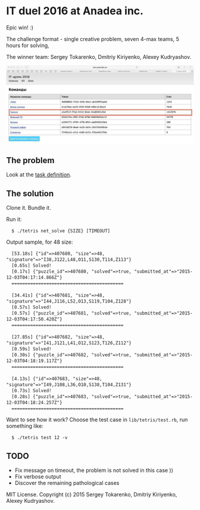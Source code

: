 # IT duel 2016 at Anadea inc.

Epic win! :)

The challenge format - single creative problem, seven 4-max teams, 5 hours for solving,

The winner team: Sergey Tokarenko, Dmitriy Kiriyenko, Alexey Kudryashov.

![](epic_win.jpg)

## The problem
Look at the [task definition](http://tetro.andy128k.net/).

## The solution
Clone it.
Bundle it.

Run it:
```console
  $ ./tetris net_solve {SIZE} [TIMEOUT]
```

Output sample, for 48 size:
```console
  [53.18s] {"id"=>407680, "size"=>48, "signature"=>"I38,J122,L48,O11,S130,T114,Z113"}
  [0.65s] Solved!
  [0.17s] {"puzzle_id"=>407680, "solved"=>true, "submitted_at"=>"2015-12-03T04:17:14.866Z"}
  ==========================================

  [34.41s] {"id"=>407681, "size"=>48, "signature"=>"I44,J116,L52,O13,S119,T104,Z128"}
  [0.57s] Solved!
  [0.57s] {"puzzle_id"=>407681, "solved"=>true, "submitted_at"=>"2015-12-03T04:17:50.420Z"}
  ==========================================

  [27.85s] {"id"=>407682, "size"=>48, "signature"=>"I41,J121,L41,O12,S123,T126,Z112"}
  [0.59s] Solved!
  [0.30s] {"puzzle_id"=>407682, "solved"=>true, "submitted_at"=>"2015-12-03T04:18:19.117Z"}
  ==========================================

  [4.13s] {"id"=>407683, "size"=>48, "signature"=>"I49,J108,L36,O10,S138,T104,Z131"}
  [0.73s] Solved!
  [0.28s] {"puzzle_id"=>407683, "solved"=>true, "submitted_at"=>"2015-12-03T04:18:24.257Z"}
  ==========================================
```

Want to see how it work? Choose the test case in `lib/tetris/test.rb`, run something like:
```console
  $ ./tetris test 12 -v
```

## TODO
* Fix message on timeout, the problem is not solved in this case ))
* Fix verbose output
* Discover the remaining pathological cases

MIT License. Copyright (c) 2015 Sergey Tokarenko, Dmitriy Kiriyenko, Alexey Kudryashov.
